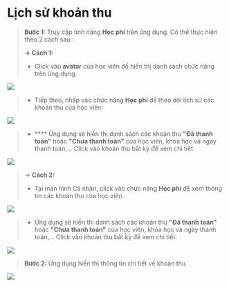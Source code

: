 # Lịch sử khoản thu

> **Bước 1:** Truy cập tính năng **Học phí** trên ứng dụng. Có thể thực hiện theo 2 cách sau::
>
> **-> Cách 1:**
>
> * Click vào **avatar** của học viên để hiển thị danh sách chức năng trên ứng dụng.

![](../.gitbook/assets/17.jpg)

> * Tiếp theo, nhấp vào chức năng **Học phí** để theo dõi lịch sử các khoản thu của học viên.

![](../.gitbook/assets/18.jpg)

> * &#x20;**** Ứng dụng sẽ hiển thị danh sách các khoản thu **"Đã thanh toán"** hoặc **"Chưa thanh toán"** của học viên, khóa học và ngày thanh toán,... Click vào khoản thu bất kỳ để xem chi tiết.

![](../.gitbook/assets/19.jpg)

> \-> **Cách 2:**&#x20;
>
> * Tại màn hình Cá nhân, click vào chức năng **Học phí** để xem thông tin các khoản thu của học viên.

![](../.gitbook/assets/21.jpg)

> * Ứng dụng sẽ hiển thị danh sách các khoản thu **"Đã thanh toán"** hoặc **"Chưa thanh toán"** của học viên, khóa học và ngày thanh toán,... Click vào khoản thu bất kỳ để xem chi tiết.

![](<../.gitbook/assets/22 (2).jpg>)

> **Bước 2:** Ứng dụng hiển thị thông tin chi tiết về khoản thu.

![](../.gitbook/assets/20.jpg)

